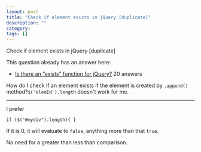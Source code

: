 ```yaml
---
layout: post
title: "Check if element exists in jQuery [duplicate]"
description: ""
category:
tags: []
---
```


Check if element exists in jQuery [duplicate]


This question already has an answer here:

- [Is there an “exists” function for jQuery?](/questions/31044/is-there-an-exists-function-for-jquery) 20 answers 

How do I check if an element exists if the element is created by `.append()` method?`$('elemId').length` doesn't work for me.


--------------------------------------- 
I prefer

    if ($("#mydiv").length){ }

If it is 0, it will evaluate to `false`, anything more than that `true`.

No need for a greater than less than comparison.



